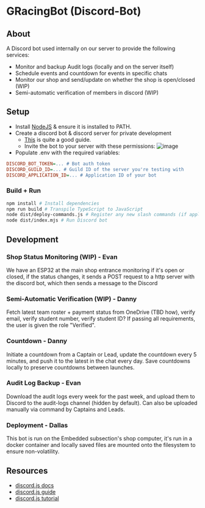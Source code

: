 # GRacingBot (Discord-Bot)

## About

A Discord bot used internally on our server to provide the following services:
- Monitor and backup Audit logs (locally and on the server itself)
- Schedule events and countdown for events in specific chats
- Monitor our shop and send/update on whether the shop is open/closed (WIP)
- Semi-automatic verification of members in discord (WIP)

## Setup

- Install [NodeJS](https://nodejs.org/en) & ensure it is installed to PATH.
- Create a discord bot & discord server for private development
  - [This](https://www.freecodecamp.org/news/create-a-discord-bot-with-javascript-nodejs/) is quite a good guide.
  - Invite the bot to your server with these permissions:
    ![image](https://github.com/GryphonRacingFSAE/Discord-Bot/assets/36043275/20f4ef5f-900d-4ca2-ade2-e2d04a2d7fd6)
- Populate .env with the required variables:

```ini
DISCORD_BOT_TOKEN=... # Bot auth token
DISCORD_GUILD_ID=... # Guild ID of the server you're testing with
DISCORD_APPLICATION_ID=... # Application ID of your bot
```

### Build + Run

```bash
npm install # Install dependencies
npm run build # Transpile TypeScript to JavaScript
node dist/deploy-commands.js # Register any new slash commands (if applicable)
node dist/index.mjs # Run Discord bot
```

## Development

### Shop Status Monitoring (WIP) - Evan

We have an ESP32 at the main shop entrance monitoring if it's open or closed, if the status changes, it sends a POST request to a http server with the discord bot, which then sends a message to the Discord

### Semi-Automatic Verification (WIP) - Danny

Fetch latest team roster + payment status from OneDrive (TBD how), verify email, verify student number, verify student ID? If passing all requirements, the user is given the role "Verified".

### Countdown - Danny

Initiate a countdown from a Captain or Lead, update the countdown every 5 minutes, and push it to the latest in the chat every day. Save countdowns locally to preserve countdowns between launches.

### Audit Log Backup - Evan

Download the audit logs every week for the past week, and upload them to Discord to the audit-logs channel (hidden by default). Can also be uploaded manually via command by Captains and Leads.

### Deployment - Dallas

This bot is run on the Embedded subsection's shop computer, it's run in a docker container and locally saved files are mounted onto the filesystem to ensure non-volatility.

## Resources

* [discord.js docs](https://old.discordjs.dev/#/docs/discord.js/14.11.0/general/welcome)
* [discord.js guide](https://discordjs.guide/)
* [discord.js tutorial](https://www.freecodecamp.org/news/create-a-discord-bot-with-javascript-nodejs/)
